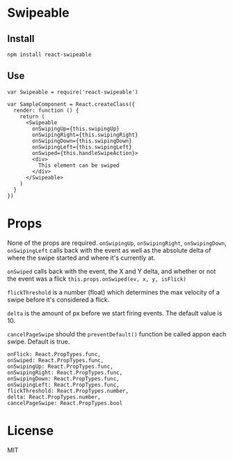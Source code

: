 # Swipeable

## Install

    npm install react-swipeable

## Use

    var Swipeable = require('react-swipeable')

    var SampleComponent = React.createClass({
      render: function () {
        return (
          <Swipeable
            onSwipingUp={this.swipingUp}
            onSwipingRight={this.swipingRight}
            onSwipingDown={this.swipingDown}
            onSwipingLeft={this.swipingLeft}
            onSwiped={this.handleSwipeAction}>
            <div>
              This element can be swiped
            </div>
          </Swipeable>
        )
      }
    })

# Props

None of the props are required.
`onSwipingUp`, `onSwipingRight`, `onSwipingDown`, `onSwipingLeft` calls back with the event
as well as the absolute delta of where the swipe started and where it's currently at.

`onSwiped` calls back with the event, the X and Y delta, and whether or not the event was a flick `this.props.onSwiped(ev, x, y, isFlick)`

`flickThreshold` is a number (float) which determines the max velocity of a swipe before it's considered a flick.

`delta` is the amount of px before we start firing events. The default value is 10.

`cancelPageSwipe` should the `preventDefault()` function be called appon each swipe. Default is true.

    onFlick: React.PropTypes.func,
    onSwiped: React.PropTypes.func,
    onSwipingUp: React.PropTypes.func,
    onSwipingRight: React.PropTypes.func,
    onSwipingDown: React.PropTypes.func,
    onSwipingLeft: React.PropTypes.func,
    flickThreshold: React.PropTypes.number,
    delta: React.PropTypes.number,
    cancelPageSwipe: React.PropTypes.bool

# License

MIT
